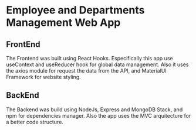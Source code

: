 # Employee and Departments Management Web App

## FrontEnd

The Frontend was built using React Hooks. Especifically this app use useContext and useReducer hook for global data management. Also it uses the axios module for request the data from the API, and MaterialUI Framework for website styling.

## BackEnd

The Backend was build using NodeJs, Express and MongoDB Stack, and npm for dependencies manager. Also the app uses the MVC arquitecture for a better code structure.
